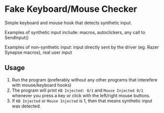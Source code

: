 # Fake Keyboard/Mouse Checker

Simple keyboard and mouse hook that detects synthetic input.

Examples of synthetic input include: macros, autoclickers, any call to SendInput()

Examples of non-synthetic input: input directly sent by the driver (eg. Razer Synapse macros), real user input

## Usage
1. Run the program (preferably without any other programs that interefere with mouse/keyboard hooks)
2. The program will print `KB Injected: 0/1` and `Mouse Injected 0/1` whenever you press a key or click with the left/right mouse buttons.
3. If `KB Injected` or `Mouse Injected` is 1, then that means synthetic input was detected.
